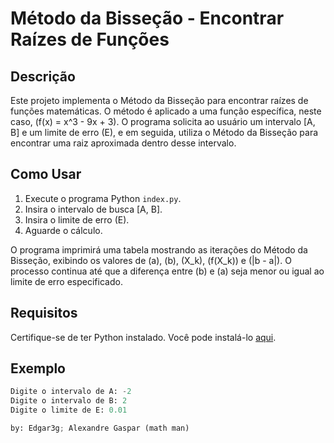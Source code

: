 # Método da Bisseção - Encontrar Raízes de Funções

## Descrição

Este projeto implementa o Método da Bisseção para encontrar raízes de funções matemáticas. O método é aplicado a uma função específica, neste caso, \(f(x) = x^3 - 9x + 3\). O programa solicita ao usuário um intervalo [A, B] e um limite de erro (E), e em seguida, utiliza o Método da Bisseção para encontrar uma raiz aproximada dentro desse intervalo.

## Como Usar

1. Execute o programa Python `index.py`.
2. Insira o intervalo de busca [A, B].
3. Insira o limite de erro (E).
4. Aguarde o cálculo.

O programa imprimirá uma tabela mostrando as iterações do Método da Bisseção, exibindo os valores de \(a\), \(b\), \(X_k\), \(f(X_k)\) e \(|b - a|\). O processo continua até que a diferença entre \(b\) e \(a\) seja menor ou igual ao limite de erro especificado.

## Requisitos

Certifique-se de ter Python instalado. Você pode instalá-lo [aqui](https://www.python.org/downloads/).

## Exemplo

```python
Digite o intervalo de A: -2
Digite o intervalo de B: 2
Digite o limite de E: 0.01

by: Edgar3g; Alexandre Gaspar (math man) 
